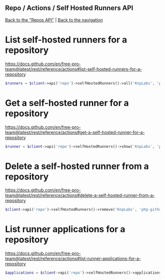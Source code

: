 ## Repo / Actions / Self Hosted Runners API
[Back to the "Repos API"](../../repos.md) | [Back to the navigation](../../README.md)

# List self-hosted runners for a repository

https://docs.github.com/en/free-pro-team@latest/rest/reference/actions#list-self-hosted-runners-for-a-repository

```php
$runners = $client->api('repo')->selfHostedRunners()->all('KnpLabs', 'php-github-api');
```

# Get a self-hosted runner for a repository

https://docs.github.com/en/free-pro-team@latest/rest/reference/actions#get-a-self-hosted-runner-for-a-repository

```php
$runner = $client->api('repo')->selfHostedRunners()->show('KnpLabs', 'php-github-api', $runnerId);
```

# Delete a self-hosted runner from a repository

https://docs.github.com/en/free-pro-team@latest/rest/reference/actions#delete-a-self-hosted-runner-from-a-repository

```php
$client->api('repo')->selfHostedRunners()->remove('KnpLabs', 'php-github-api', $runnerId);
```

# List runner applications for a repository

https://docs.github.com/en/free-pro-team@latest/rest/reference/actions#list-runner-applications-for-a-repository

```php
$applications = $client->api('repo')->selfHostedRunners()->applications('KnpLabs', 'php-github-api');
```

